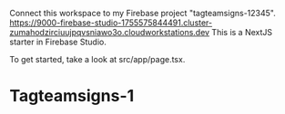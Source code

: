 Connect this workspace to my Firebase project "tagteamsigns-12345".
https://9000-firebase-studio-1755575844491.cluster-zumahodzirciuujpqvsniawo3o.cloudworkstations.dev
This is a NextJS starter in Firebase Studio.

To get started, take a look at src/app/page.tsx.
# Tagteamsigns-1

